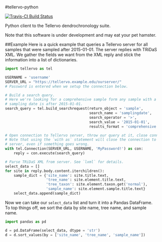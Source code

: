 #tellervo-python

[![Travis-CI Build Status](https://travis-ci.org/brews/tellervo-python.svg?branch=master
)](https://travis-ci.org/brews/tellervo-python)

Python client to the Tellervo dendrochronology suite.

Note that this software is under development and may eat your pet hamster.

##Example
Here is a quick example that queries a Tellervo server for all samples that were sampled after 2015-01-01. The server replies with TRiDaS XML. We gather the fields we want from the XML reply and stick the information into a list of dictionaries.

```python
import tellervo as tel

USERNAME = 'username'
SERVER_URL = "https://tellervo.example.edu/ourserver/"
# Password is entered when we setup the connection below.

# Build a search query.
# Here we're looking for a comprehensive sample form any sample with a
# sampling date is after 2015-01-01.
search_query = tel.build_searchrequest(return_object = 'sample', 
                                       search_name = 'samplingdate',
                                       search_operator = '>',
                                       search_value = '2015-01-01',
                                       results_format = 'comprehensive')

# Open connection to Tellervo server, throw our query at it, close connection.
# Note that using the `with as` statement will close the connection to the
# server, even if something goes wrong.
with tel.Connection(SERVER_URL, USERNAME, 'MyPassword!') as con:
    reply = con.execute(search_query)

# Parse TRiDaS XML from server. See `lxml` for details.
select_data = []
for site in reply.body.content.iterchildren():
    sample_dict = {'site_name': site.title.text,
                   'tree_name': site.element.title.text,
                   'tree_taxon': site.element.taxon.get('normal'),
                   'sample_name': site.element.sample.title.text}
    select_data.append(sample_dict)
```

Now we can take our `select_data` list and turn it into a Pandas DataFrame. To top things off, we sort the data by site name, tree name, and sample name.

```python
import pandas as pd

d = pd.DataFrame(select_data, dtype = 'str')
d = d.sort_values(by = ['site_name', 'tree_name', 'sample_name'])
```
